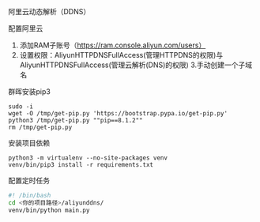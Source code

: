 阿里云动态解析（DDNS）

配置阿里云

1. 添加RAM子账号（https://ram.console.aliyun.com/users）
2. 设置权限：AliyunHTTPDNSFullAccess(管理HTTPDNS的权限)与AliyunHTTPDNSFullAccess(管理云解析(DNS)的权限)
3.手动创建一个子域名

群晖安装pip3
```
sudo -i
wget -O /tmp/get-pip.py 'https://bootstrap.pypa.io/get-pip.py'
python3 /tmp/get-pip.py ""pip==8.1.2""
rm /tmp/get-pip.py
```

安装项目依赖
```
python3 -m virtualenv --no-site-packages venv
venv/bin/pip3 install -r requirements.txt
```

配置定时任务
```sh
#! /bin/bash
cd <你的项目路径>/aliyunddns/
venv/bin/python main.py
```